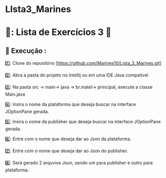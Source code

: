 # LIsta3_Marines

# 📕: Lista de Exercícios 3 :closed_book:


## :triangular_flag_on_post: Execução :

1️⃣: Clone do repositório [https://github.com/Marines10/Lista_3_Marines.git] 

2️⃣: Abra a pasta do projeto no Intellij ou em uma IDE Java compatível

3️⃣: Na pasta src -> main-> java -> br.inatel-> principal, execute a classe Main.java

4️⃣: Insira o nome da plataforma que deseja buscar na interface JOptionPane gerada.

5️⃣: Insira o nome da publisher que deseja buscar na interface JOptionPane gerada.

6️⃣: Entre com o nome que deseja dar ao Json da plataforma.

7️⃣: Entre com o nome que deseja dar ao Json do publisher.

8️⃣: Será gerado 2 arquvios Json, sendo um para publisher e outro para plataforma.





